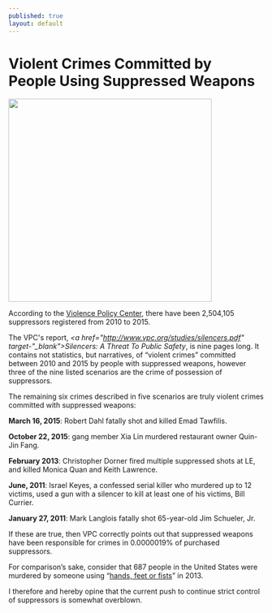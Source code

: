 ```yaml
---
published: true
layout: default
---
```

<h1>Violent Crimes Committed by<br />People Using Suppressed Weapons</h1>
<p><img class="right" width="400px" src="https://nselby.github.io/assets/img/VPC_cover.png" /></p>

According to the <a href="http://www.vpc.org" target="_blank">Violence Policy Center</a>, there have been 2,504,105 suppressors registered from 2010 to 2015. 

The VPC's report, <em><a href="http://www.vpc.org/studies/silencers.pdf" target-"_blank">Silencers: A Threat To Public Safety</a></em>, is nine pages long. It contains not statistics, but narratives, of “violent crimes” committed between 2010 and 2015 by people with suppressed weapons, however three of the nine listed scenarios are the crime of possession of suppressors. 

The remaining six crimes described in five scenarios are truly violent crimes committed with suppressed weapons: 

<strong>March 16, 2015</strong>: Robert Dahl fatally shot and killed Emad Tawfilis.

<strong>October 22, 2015</strong>: gang member Xia Lin murdered restaurant owner Quin-Jin Fang.

<strong>February 2013</strong>: Christopher Dorner fired multiple suppressed shots at LE, and killed Monica Quan and Keith Lawrence.

<strong>June, 2011</strong>: Israel Keyes, a confessed serial killer who murdered up to 12 victims, used a gun with a silencer to kill at least one of his victims, Bill Currier.

<strong>January 27, 2011</strong>:  Mark Langlois fatally shot 65-year-old Jim Schueler, Jr. 

If these are true, then VPC correctly points out that suppressed weapons have been responsible for crimes in 0.0000019% of purchased suppressors. 

For comparison’s sake, consider that 687 people in the United States were murdered by someone using “<a href="https://ucr.fbi.gov/crime-in-the-u.s/2013/crime-in-the-u.s.-2013/offenses-known-to-law-enforcement/expanded-homicide/expanded_homicide_data_table_8_murder_victims_by_weapon_2009-2013.xls" target="_blank">hands, feet or fists</a>” in 2013. 

I therefore and hereby opine that the current push to continue strict control of suppressors is somewhat overblown.


